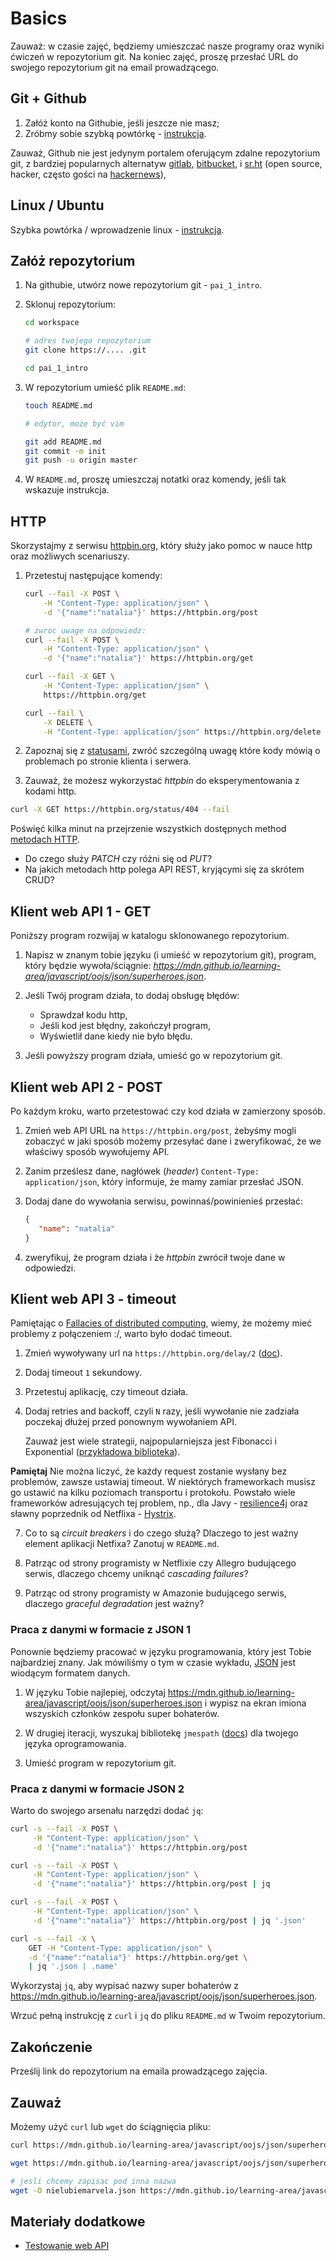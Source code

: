# Basics

Zauważ: w czasie zajęć, będziemy umieszczać nasze programy oraz wyniki ćwiczeń w repozytorium git. Na koniec zajęć, proszę przesłać URL do swojego repozytorium git na email prowadzącego.

## Git + Github

1. Załóż konto na Githubie, jeśli jeszcze nie masz;
2. Zróbmy sobie szybką powtórkę - [instrukcja](https://github.com/wojciech11/se_software_build_automation_tools/blob/master/01_exercise/README_pl.md).

Zauważ, Github nie jest jedynym portalem oferującym zdalne repozytorium git, z bardziej popularnych alternatyw [gitlab](https://about.gitlab.com/), [bitbucket](https://bitbucket.org/product), i [sr.ht](https://sr.ht/) (open source, hacker, często gości na [hackernews](https://news.ycombinator.com/)),

## Linux / Ubuntu

Szybka powtórka / wprowadzenie linux - [instrukcja](https://github.com/wojciech11/se_software_build_automation_tools/blob/master/00_intro/README_pl.md).

## Załóż repozytorium

1. Na githubie, utwórz nowe repozytorium git - `pai_1_intro`.

2. Sklonuj repozytorium:

   ```bash
   cd workspace

   # adres twojego repozytorium
   git clone https://.... .git

   cd pai_1_intro
   ```

3. W repozytorium umieść plik `README.md`:

   ```bash
   touch README.md

   # edytor, może być vim

   git add README.md
   git commit -m init
   git push -u origin master
   ```

4. W `README.md`, proszę umieszczaj notatki oraz komendy, jeśli tak wskazuje instrukcja.

## HTTP

Skorzystajmy z serwisu [httpbin.org](https://httpbin.org), który służy jako pomoc w nauce http oraz możliwych scenariuszy.


 1. Przetestuj następujące komendy:

    ```bash
    curl --fail -X POST \
        -H "Content-Type: application/json" \
        -d '{"name":"natalia"}' https://httpbin.org/post
    ```

    ```bash
    # zwroc uwage na odpowiedz:
    curl --fail -X POST \
        -H "Content-Type: application/json" \
        -d '{"name":"natalia"}' https://httpbin.org/get
    ```

    ```bash
    curl --fail -X GET \
        -H "Content-Type: application/json" \
        https://httpbin.org/get
    ```

    ```bash
    curl --fail \
        -X DELETE \
        -H "Content-Type: application/json" https://httpbin.org/delete
    ```

2. Zapoznaj się z [statusami](https://developer.mozilla.org/en-US/docs/Web/HTTP/Status), zwróć szczególną uwagę które kody mówią o problemach po stronie klienta i serwera.

3. Zauważ, że możesz wykorzystać *httpbin* do eksperymentowania z kodami http.

```bash
curl -X GET https://httpbin.org/status/404 --fail
```

   Poświęć kilka minut na przejrzenie wszystkich dostępnych method [metodach HTTP](https://developer.mozilla.org/en-US/docs/Web/HTTP/Methods).

   - Do czego służy *PATCH* czy różni się od *PUT*?
   - Na jakich metodach http polega API REST, kryjącymi się za skrótem CRUD?

## Klient web API 1 - GET

Poniższy program rozwijaj w katalogu sklonowanego repozytorium.

1. Napisz w znanym tobie języku (i umieść w repozytorium git), program, który będzie wywoła/ściągnie:
*https://mdn.github.io/learning-area/javascript/oojs/json/superheroes.json*.

2. Jeśli Twój program działa, to dodaj obsługę błędów:

   - Sprawdzał kodu http,
   - Jeśli kod jest błędny, zakończył program,
   - Wyświetlił dane kiedy nie było błędu.

3. Jeśli powyższy program działa, umieść go w repozytorium git.

## Klient web API 2 - POST

Po każdym kroku, warto przetestować czy kod działa w zamierzony sposób.

1. Zmień web API URL na `https://httpbin.org/post`, żebyśmy mogli zobaczyć w jaki sposób możemy przesyłać dane i zweryfikować, że we właściwy sposób wywołujemy API.

2. Zanim prześlesz dane, nagłówek (*header*) `Content-Type: application/json`, który informuje, że mamy zamiar przesłać JSON.

3. Dodaj dane do wywołania serwisu, powinnaś/powinienieś przesłać:

   ```json
   {
      "name": "natalia"
   }
   ```

4. zweryfikuj, że program działa i że *httpbin* zwrócił twoje dane w odpowiedzi.

## Klient web API 3 - timeout

Pamiętając o [Fallacies of distributed computing](https://en.wikipedia.org/wiki/Fallacies_of_distributed_computing), wiemy, że możemy mieć problemy z połączeniem :/, warto było dodać timeout.

1. Zmień wywoływany url na `https://httpbin.org/delay/2` ([doc](https://httpbin.org/#/Dynamic_data/get_delay__delay_)).

2. Dodaj timeout `1` sekundowy.

3. Przetestuj aplikację, czy timeout działa.

4. Dodaj retries and backoff, czyli `N` razy, jeśli wywołanie nie zadziała poczekaj dłużej przed ponownym wywołaniem API.

   Zauważ jest wiele strategii, najpopularniejsza jest Fibonacci i Exponential ([przykładowa biblioteka](https://backoff-utils.readthedocs.io/en/latest/strategies.html#supported-strategies)).

**Pamiętaj** Nie można liczyć, że każdy request zostanie wysłany bez problemów, zawsze ustawiaj timeout. W niektórych frameworkach musisz go ustawić na kilku poziomach transportu i protokołu. Powstało wiele frameworków adresujących tej problem, np., dla Javy - [resilience4j](https://github.com/resilience4j/resilience4j) oraz sławny poprzednik od Netflixa - [Hystrix](https://github.com/Netflix/Hystrix).

7. Co to są *circuit breakers* i do czego służą? Dlaczego to jest ważny element aplikacji Netfixa? Zanotuj w `README.md`.

8. Patrząc od strony programisty w Netflixie czy Allegro budującego serwis, dlaczego chcemy uniknąć *cascading failures*?

9. Patrząc od strony programisty w Amazonie budującego serwis, dlaczego *graceful degradation* jest ważny?

### Praca z danymi w formacie z JSON 1

Ponownie będziemy pracować w języku programowania, który jest Tobie najbardziej znany. Jak mówiliśmy o tym w czasie wykładu, [JSON](https://www.json.org/json-en.html) jest wiodącym formatem danych.

1. W języku Tobie najlepiej, odczytaj https://mdn.github.io/learning-area/javascript/oojs/json/superheroes.json i wypisz na ekran imiona wszyskich członków zespołu super bohaterów.

2. W drugiej iteracji, wyszukaj bibliotekę `jmespath` ([docs](https://jmespath.org/)) dla twojego języka oprogramowania.

3. Umieść program w repozytorium git.

### Praca z danymi w formacie JSON 2

Warto do swojego arsenału narzędzi dodać `jq`:

```bash
curl -s --fail -X POST \
     -H "Content-Type: application/json" \
     -d '{"name":"natalia"}' https://httpbin.org/post
```

```bash
curl -s --fail -X POST \
     -H "Content-Type: application/json" \
     -d '{"name":"natalia"}' https://httpbin.org/post | jq
```

```bash
curl -s --fail -X POST \
     -H "Content-Type: application/json" \
     -d '{"name":"natalia"}' https://httpbin.org/post | jq '.json'
```

```bash
curl -s --fail -X \
    GET -H "Content-Type: application/json" \
    -d '{"name":"natalia"}' https://httpbin.org/get \
    | jq '.json | .name'
```

Wykorzystaj `jq`, aby wypisać nazwy super bohaterów z https://mdn.github.io/learning-area/javascript/oojs/json/superheroes.json.

Wrzuć pełną instrukcję z `curl` i `jq` do pliku `README.md` w Twoim repozytorium.

## Zakończenie

Prześlij link do repozytorium na emaila prowadzącego zajęcia.

## Zauważ

Możemy użyć `curl` lub `wget` do ściągnięcia pliku:

```bash
curl https://mdn.github.io/learning-area/javascript/oojs/json/superheroes.json --output nielubiemarvela.json
```

```bash
wget https://mdn.github.io/learning-area/javascript/oojs/json/superheroes.json

# jesli chcemy zapisac pod inna nazwa
wget -O nielubiemarvela.json https://mdn.github.io/learning-area/javascript/oojs/json/superheroes.json
```

## Materiały dodatkowe

- [Testowanie web API](https://github.com/wojciech11/se_http_api_testing_quickstart)
